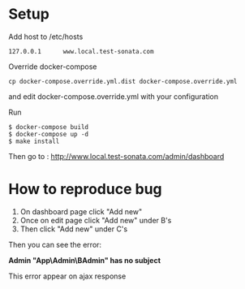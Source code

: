 # Setup
Add host to /etc/hosts
```
127.0.0.1      www.local.test-sonata.com
```

Override docker-compose
```
cp docker-compose.override.yml.dist docker-compose.override.yml
```
and edit docker-compose.override.yml with your configuration


Run
```
$ docker-compose build
$ docker-compose up -d
$ make install
```

Then go to :
http://www.local.test-sonata.com/admin/dashboard

# How to reproduce bug
1. On dashboard page click "Add new"
2. Once on edit page click "Add new" under B's
3. Then click "Add new" under C's



Then you can see the error:

**Admin "App\Admin\BAdmin" has no subject**

This error appear on ajax response